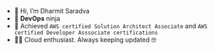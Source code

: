 - 👋 Hi, I’m Dharmit Saradva
- :rocket: **DevOps** ninja
- :dart: Achieved ```AWS certified Solution Architect Associate``` and ```AWS certified Developer Asssociate certifications```
- :technologist: Cloud enthusiast. Always keeping updated :nerd_face: 

<!---
dharmit036/dharmit036 is a ✨ special ✨ repository because its `README.md` (this file) appears on your GitHub profile.
You can click the Preview link to take a look at your changes.
--->
